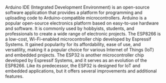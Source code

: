 Arduino IDE (Integrated Development Environment) is an open-source software application that provides a platform for programming and uploading code to Arduino-compatible microcontrollers. Arduino is a popular open-source electronics platform based on easy-to-use hardware and software. It is commonly used by hobbyists, students, and professionals to create a wide range of electronic projects.
The ESP8266 is a low-cost, Wi-Fi-enabled microcontroller chip developed by Espressif Systems. It gained popularity for its affordability, ease of use, and versatility, making it a popular choice for various Internet of Things (IoT) and embedded projects.
The ESP32 is another microcontroller chip developed by Espressif Systems, and it serves as an evolution of the ESP8266. Like its predecessor, the ESP32 is designed for IoT and embedded applications, but it offers several improvements and additional features.
